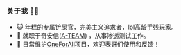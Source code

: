 ### 关于我 🐱‍👤
- 😺 年糕的专属铲屎官，完美主义追求者，lol高龄手残玩家。
- 🔭 就职于奇安信([A-TEAM](https://github.com/QAX-A-Team)) ，从事渗透测试工作。
- 🌱 日常维护[OneForAll](https://github.com/shmilylty/OneForAll)项目，欢迎表哥们使用和反馈！
